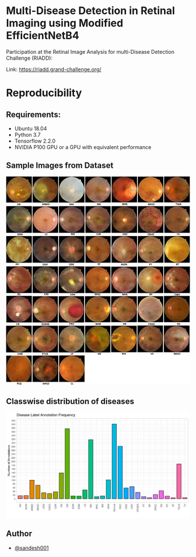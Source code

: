 # Multi-Disease Detection in Retinal Imaging using Modified EfficientNetB4 

Participation at the Retinal Image Analysis for multi-Disease Detection Challenge (RIADD):





Link: https://riadd.grand-challenge.org/

# Reproducibility

## Requirements:

- Ubuntu 18.04
- Python 3.7
- Tensorflow 2.2.0
- NVIDIA P100 GPU or a GPU with equivalent performance 

## Sample Images from Dataset
![Dataset](doc/All_disease_image.png)

## Classwise distribution of diseases
![Dist](doc/label_distribution.png)
## Author

- [@sandesh001](https://github.com/sandesh001)

